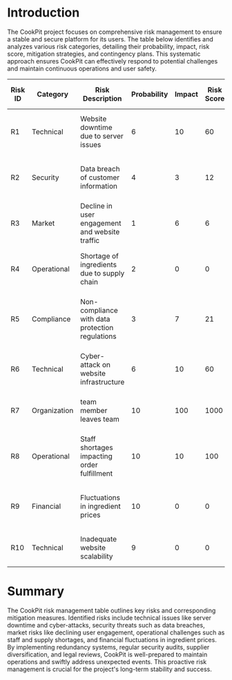 # Introduction 
The CookPit project focuses on comprehensive risk management to ensure a stable and secure platform for its users. The table below identifies and analyzes various risk categories, detailing their probability, impact, risk score, mitigation strategies, and contingency plans. This systematic approach ensures CookPit can effectively respond to potential challenges and maintain continuous operations and user safety.

| Risk ID | Category    | Risk Description                                | Probability | Impact | Risk Score | Mitigation Strategy                              | Indicator                     | Contingency Plan                           | Responsible   | Status     | Last Modified Date |
|---------|-------------|-------------------------------------------------|-------------|--------|------------|--------------------------------------------------|-------------------------------|--------------------------------------------|---------------|------------|--------------------|
| R1      | Technical   | Website downtime due to server issues           |      6      |   10   |      60    | Implement redundant servers and regular backups  | Monitoring server uptime      | Quick server restoration from backups      | Team          | Ongoing    | 14.12.2023         |
| R2      | Security    | Data breach of customer information             |      4      |    3   |      12    | Implement SSL, regular security audits           | Monitoring security logs      | Notify affected users, legal actions       | Team          | Ongoing    | 14.12.2023         |
| R3      | Market      | Decline in user engagement and website traffic  |      1      |    6   |      6     | Regularly update content, marketing campaigns    | Website analytics             | Introduce promotions, analyze trends       | team          | Ongoing    | 14.12.2023         |
| R4      | Operational | Shortage of ingredients due to supply chain     |      2      |    0   |      0     | Diversify suppliers, maintain buffer stock       | Supplier performance          | Identify alternative suppliers             | team          | Ongoing    | 14.12.2023         |
| R5      | Compliance  | Non-compliance with data protection regulations |      3      |    7   |     21     | Regularly update privacy policy, legal review    | Compliance audit reports      | Legal actions, update policies             | Team          | Ongoing    | 14.12.2023         |
| R6      | Technical   | Cyber-attack on website infrastructure          |      6      |    10  |     60     | Implement firewalls, conduct penetration testing | Security incident reports     | Isolate affected systems, notify users     | Team          | Ongoing    | 14.12.2023         |
| R7      | Organization| team member leaves team	                 |     10      |   100  |    1000    | split his work on to left members                | semester endet bald           | chatgpt                                    | team          | Ongoing    | 14.12.2023         |
| R8      | Operational | Staff shortages impacting order fulfillment     |    10       |   10   |     100    | Cross-train employees, use temporary staff       | Order fulfillment rates       | Outsource order fulfillment services       | team          | Ongoing    | 14.12.2023         |
| R9      | Financial   | Fluctuations in ingredient prices               |    10       |    0   |      0     | Establish fixed-price contracts, monitor markets | Ingredient cost trends        | Adjust pricing, seek alternative suppliers | team          | Ongoing    | 14.12.2023         |
| R10     | Technical   | Inadequate website scalability                  |     9       |    0   |      0     | Regularly upgrade hosting resources              | Website performance           | Implement scalable cloud solutions         | Team          | Ongoing    | 14.12.2023         |


# Summary
The CookPit risk management table outlines key risks and corresponding mitigation measures. Identified risks include technical issues like server downtime and cyber-attacks, security threats such as data breaches, market risks like declining user engagement, operational challenges such as staff and supply shortages, and financial fluctuations in ingredient prices. By implementing redundancy systems, regular security audits, supplier diversification, and legal reviews, CookPit is well-prepared to maintain operations and swiftly address unexpected events. This proactive risk management is crucial for the project's long-term stability and success.

